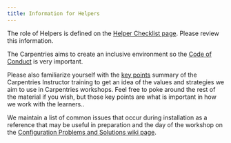 ```yaml
---
title: Information for Helpers
---
```


The role of Helpers is defined on the [Helper Checklist page](https://docs.carpentries.org/topic_folders/hosts_instructors/hosts_instructors_checklist.html#helper-checklist). Please review this information.

The Carpentries aims to create an inclusive environment so the [Code of Conduct](https://docs.carpentries.org/topic_folders/policies/code-of-conduct.html) is very important.

Please also familiarize yourself with the [key points](https://carpentries.github.io/instructor-training/reference.html) summary of the Carpentries Instructor training to get an idea of the values and strategies we aim to use in Carpentries workshops. Feel free to poke around the rest of the material if you wish, but those key points are what is important in how we work with the learners..

We maintain a list of common issues that occur during installation as a reference that may be useful in preparation and the day of the workshop on the
[Configuration Problems and Solutions wiki page]({{site.swc_github}}/workshop-template/wiki/Configuration-Problems-and-Solutions).
